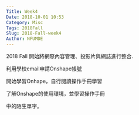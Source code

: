 ```yaml
---
Title: Week4
Date: 2018-10-01 10:53
Category: Misc
Tags: 2018Fall
Slug: 2018-Fall-week4
Author: NFUMDE
---
```


2018 Fall 開始將網際內容管理、投影片與網誌進行整合.

<!-- PELICAN_END_SUMMARY -->

利用學校email申請Onshape帳號

開始學習Onhape，自行閱讀操作手冊學習

了解Onshape的使用環境，並學習操作手冊

中的陌生單字。

